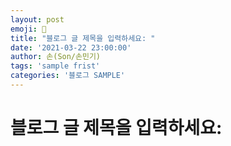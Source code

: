 ```yaml
---
layout: post
emoji: 🔮
title: "블로그 글 제목을 입력하세요: "
date: '2021-03-22 23:00:00'
author: 손(Son/손민기)
tags: 'sample frist'
categories: '블로그 SAMPLE'
---
```

# 블로그 글 제목을 입력하세요: 

